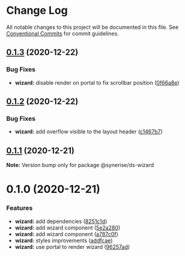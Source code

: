 # Change Log

All notable changes to this project will be documented in this file.
See [Conventional Commits](https://conventionalcommits.org) for commit guidelines.

## [0.1.3](https://github.com/Synerise/synerise-design/compare/@synerise/ds-wizard@0.1.2...@synerise/ds-wizard@0.1.3) (2020-12-22)


### Bug Fixes

* **wizard:** disable render on portal to fix scrollbar position ([0f66a8e](https://github.com/Synerise/synerise-design/commit/0f66a8e1ca8d5023431d1996ea03d92b9b29f478))





## [0.1.2](https://github.com/Synerise/synerise-design/compare/@synerise/ds-wizard@0.1.1...@synerise/ds-wizard@0.1.2) (2020-12-22)


### Bug Fixes

* **wizard:** add overflow visible to the layout header ([c1467b7](https://github.com/Synerise/synerise-design/commit/c1467b7c067bb4cc08a58e50e53acedc089bbec9))





## [0.1.1](https://github.com/Synerise/synerise-design/compare/@synerise/ds-wizard@0.1.0...@synerise/ds-wizard@0.1.1) (2020-12-21)

**Note:** Version bump only for package @synerise/ds-wizard





# 0.1.0 (2020-12-21)


### Features

* **wizard:** add dependencies ([8251c1d](https://github.com/Synerise/synerise-design/commit/8251c1d1f09c0cfaa8e9845d29ebabde7c960d28))
* **wizard:** add wizard component ([5e2a280](https://github.com/Synerise/synerise-design/commit/5e2a280390c95e08b10fc3f404bfec2c5ad3b697))
* **wizard:** add wizard component ([a787c0f](https://github.com/Synerise/synerise-design/commit/a787c0f76fcaa56ecb86ddc8fecbbe16d4c07655))
* **wizard:** styles improvements ([addfcae](https://github.com/Synerise/synerise-design/commit/addfcae58413e55722c3b9195dab85aa98c3cfac))
* **wizard:** use portal to render wizard ([96257ad](https://github.com/Synerise/synerise-design/commit/96257ad9431cd832e590a9430c4f2e349b9794ae))
